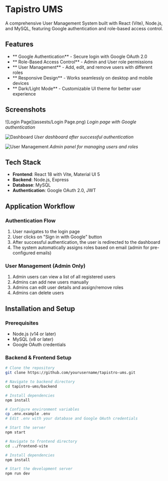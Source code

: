 # Tapistro UMS

A comprehensive User Management System built with React (Vite), Node.js, and MySQL, featuring Google authentication and role-based access control.

## Features

- ** Google Authentication** - Secure login with Google OAuth 2.0
- ** Role-Based Access Control** - Admin and User role permissions
- ** User Management** - Add, edit, and remove users with different roles
- ** Responsive Design** - Works seamlessly on desktop and mobile devices
- ** Dark/Light Mode** - Customizable UI theme for better user experience

## Screenshots

![Login Page](assests/Login Page.png)
*Login page with Google authentication*

![Dashboard](./assets/images/dashboard.png)
*User dashboard after successful authentication*

![User Management](./assets/images/user-management.png)
*Admin panel for managing users and roles*

## Tech Stack

- **Frontend**: React 18 with Vite, Material UI 5
- **Backend**: Node.js, Express
- **Database**: MySQL
- **Authentication**: Google OAuth 2.0, JWT

## Application Workflow

### Authentication Flow

1. User navigates to the login page
2. User clicks on "Sign in with Google" button
3. After successful authentication, the user is redirected to the dashboard
4. The system automatically assigns roles based on email (admin for pre-configured emails)

### User Management (Admin Only)

1. Admin users can view a list of all registered users
2. Admins can add new users manually
3. Admins can edit user details and assign/remove roles
4. Admins can delete users

## Installation and Setup

### Prerequisites

- Node.js (v14 or later)
- MySQL (v8 or later)
- Google OAuth credentials

### Backend & Frontend Setup

```bash
# Clone the repository
git clone https://github.com/yourusername/tapistro-ums.git

# Navigate to backend directory
cd tapistro-ums/backend

# Install dependencies
npm install

# Configure environment variables
cp .env.example .env
# Edit .env with your database and Google OAuth credentials

# Start the server
npm start

# Navigate to frontend directory
cd ../frontend-vite

# Install dependencies
npm install

# Start the development server
npm run dev
